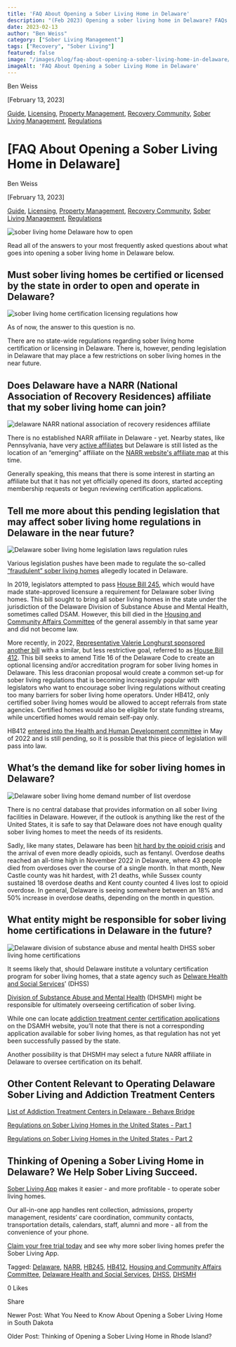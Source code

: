 ```yaml
---
title: 'FAQ About Opening a Sober Living Home in Delaware'
description: "(Feb 2023) Opening a sober living home in Delaware? FAQs on regulations, NARR status, HB 412 & high demand for recovery housing. Key insights."
date: 2023-02-13
author: "Ben Weiss"
category: ["Sober Living Management"]
tags: ["Recovery", "Sober Living"]
featured: false
image: "/images/blog/faq-about-opening-a-sober-living-home-in-delaware/Screen_Shot_2023-02-07_at_11.12.44_AM.png"
imageAlt: 'FAQ About Opening a Sober Living Home in Delaware'
---
```


Ben Weiss

[February 13, 2023]

[Guide](/sober-living-app-blog/category/Guide), [Licensing](/sober-living-app-blog/category/Licensing), [Property Management](/sober-living-app-blog/category/Property+Management), [Recovery Community](/sober-living-app-blog/category/Recovery+Community), [Sober Living Management](/sober-living-app-blog/category/Sober+Living+Management), [Regulations](/sober-living-app-blog/category/Regulations)

#  [FAQ About Opening a Sober Living Home in Delaware]

Ben Weiss

[February 13, 2023]

[Guide](/sober-living-app-blog/category/Guide), [Licensing](/sober-living-app-blog/category/Licensing), [Property Management](/sober-living-app-blog/category/Property+Management), [Recovery Community](/sober-living-app-blog/category/Recovery+Community), [Sober Living Management](/sober-living-app-blog/category/Sober+Living+Management), [Regulations](/sober-living-app-blog/category/Regulations)

![sober living home Delaware how to open](/images/blog/faq-about-opening-a-sober-living-home-in-delaware/Screen_Shot_2023-02-07_at_11.14.53_AM.png)

Read all of the answers to your most frequently asked questions about what goes into opening a sober living home in Delaware below.

## Must sober living homes be certified or licensed by the state in order to open and operate in Delaware?

![sober living home certification licensing regulations how](/images/blog/faq-about-opening-a-sober-living-home-in-delaware/Screen_Shot_2023-02-07_at_11.15.12_AM.png)

As of now, the answer to this question is no. 

There are no state-wide regulations regarding sober living home certification or licensing in Delaware. There is, however, pending legislation in Delaware that may place a few restrictions on sober living homes in the near future. 

## Does Delaware have a NARR (National Association of Recovery Residences) affiliate that my sober living home can join? 

![delaware NARR national association of recovery residences affiliate](/images/blog/faq-about-opening-a-sober-living-home-in-delaware/Screen_Shot_2023-02-07_at_10.23.45_AM.png)

There is no established NARR affiliate in Delaware - yet. Nearby states, like Pennsylvania, have very [active affiliates](https://www.parronline.org/) but Delaware is still listed as the location of an “emerging” affiliate on the [NARR website's affiliate map](https://narronline.org/) at this time. 

Generally speaking, this means that there is some interest in starting an affiliate but that it has not yet officially opened its doors, started accepting membership requests or begun reviewing certification applications. 

## Tell me more about this pending legislation that  may affect sober living home regulations in Delaware in the near future?

![Delaware sober living home legislation laws regulation rules](/images/blog/faq-about-opening-a-sober-living-home-in-delaware/Screen_Shot_2023-02-07_at_11.11.31_AM.png)

Various legislation pushes have been made to regulate the so-called [“fraudulent” sober living homes](https://www.wdel.com/news/fraudulent-sober-living-homes-in-delaware-the-target-of-proposed-legislation/article_21e6886a-9697-11e9-9bdf-5b31ddccfc08.html) allegedly located in Delaware. 

In 2019, legislators attempted to pass [House Bill 245](https://legis.delaware.gov/BillDetail?LegislationId=47798), which would have made state-approved licensure a requirement for Delaware sober living homes. This bill sought to bring all sober living homes in the state under the jurisdiction of the Delaware Division of Substance Abuse and Mental Health, sometimes called DSAM. However, this bill died in the [Housing and Community Affairs Committee](https://legis.delaware.gov/CommitteeDetail/504) of the general assembly in that same year and did not become law. 

More recently, in 2022, [Representative Valerie Longhurst sponsored another bill](https://bluedelaware.com/2022/05/26/house-bill-would-establish-standards-for-addiction-recovery-homes/) with a similar, but less restrictive goal, referred to as [House Bill 412](https://legis.delaware.gov/json/BillDetail/GenerateHtmlDocument?legislationId=109517&legislationTypeId=1&docTypeId=2&legislationName=HB421). This bill seeks to amend Title 16 of the Delaware Code to create an optional licensing and/or accreditation program for sober living homes in Delaware. This less draconian proposal would create a common set-up for sober living regulations that is becoming increasingly popular with legislators who want to encourage sober living regulations without creating too many barriers for sober living home operators.  Under HB412, only certified sober living homes would be allowed to accept referrals from state agencies. Certified homes would also be eligible for state funding streams, while uncertified homes would remain self-pay only. 

HB412 [entered into the Health and Human Development committee](https://fastdemocracy.com/bill-search/de/151/bills/DEB00004717/) in May of 2022 and is still pending, so it is possible that this piece of legislation will pass into law. 

## What’s the demand like for sober living homes in Delaware? 

![Delaware sober living home demand number of list overdose](/images/blog/faq-about-opening-a-sober-living-home-in-delaware/Screen_Shot_2023-02-07_at_11.12.44_AM.png)

There is no central database that provides information on all sober living facilities in Delaware. However, if the outlook is anything like the rest of the United States, it is safe to say that Delaware does not have enough quality sober living homes to meet the needs of its residents. 

Sadly, like many states, Delaware has been [hit hard by the opioid crisis](https://news.delaware.gov/2022/12/08/suspected-overdose-deaths-for-november-in-delaware-set-monthly-high-total/) and the arrival of even more deadly opioids, such as fentanyl. Overdose deaths reached an all-time high in November 2022 in Delaware, where 43 people died from overdoses over the course of a single month. In that month, New Castle county was hit hardest, with 21 deaths, while Sussex county sustained 18 overdose deaths and Kent county counted 4 lives lost to opioid overdose. In general, Delaware is seeing somewhere between an 18% and 50% increase in overdose deaths, depending on the month in question.  

## What entity might be responsible for sober living home certifications in Delaware in the future? 

![Delaware division of substance abuse and mental health DHSS sober living home certifications](/images/blog/faq-about-opening-a-sober-living-home-in-delaware/Screen_Shot_2023-02-07_at_11.12.08_AM.png)

It seems likely that, should Delaware institute a voluntary certification program for sober living homes, that a state agency such as [Delware Health and Social Services](https://dhss.delaware.gov/dhss/index.html)’ (DHSS)

[Division of Substance Abuse and Mental Health](https://dhss.delaware.gov/dhss/dsamh/) (DHSMH) might be responsible for ultimately overseeing certification of sober living.   

While one can locate [addiction treatment center certification applications](https://dhss.delaware.gov/dsamh/regs.html) on the DSAMH website, you’ll note that there is not a corresponding application available for sober living homes, as that regulation has not yet been successfully passed by the state. 

Another possibility is that DHSMH may select a future NARR affiliate in Delaware to oversee certification on its behalf. 

## Other Content Relevant to Operating Delaware Sober Living and Addiction Treatment Centers

[List of Addiction Treatment Centers in Delaware - Behave Bridge](https://bridge.behavehealth.com/rehabs/delaware)

[Regulations on Sober Living Homes in the United States - Part 1 ](../../../2021/8/3/understanding-national-regulations-on-sober-living-homes-in-the-united-states-part-1.html)

[Regulations on Sober Living Homes in the United States - Part 2](../../../2021/8/17/understanding-national-regulations-on-sober-living-homes-in-the-united-states-part-2.html)

## Thinking of Opening a Sober Living Home in Delaware? We Help Sober Living Succeed. 

[Sober Living App](/) makes it easier - and more profitable - to operate sober living homes. 

Our all-in-one app handles rent collection, admissions, property management, residents’ care coordination, community contacts, transportation details, calendars, staff, alumni and more - all from the convenience of your phone.  

[Claim your free trial today](https://behavehealth.com/get-started) and see why more sober living homes prefer the Sober Living App.

Tagged: [Delaware](/sober-living-app-blog/tag/Delaware), [NARR](/sober-living-app-blog/tag/NARR), [HB245](/sober-living-app-blog/tag/HB245), [HB412](/sober-living-app-blog/tag/HB412), [Housing and Community Affairs Committee](/sober-living-app-blog/tag/Housing+and+Community+Affairs+Committee), [Delaware Health and Social Services](/sober-living-app-blog/tag/Delaware+Health+and+Social+Services), [DHSS](/sober-living-app-blog/tag/DHSS), [DHSMH](/sober-living-app-blog/tag/DHSMH)

0 Likes

Share

Newer Post: What You Need to Know About Opening a Sober Living Home in South Dakota

Older Post: Thinking of Opening a Sober Living Home in Rhode Island? 